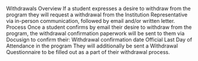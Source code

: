 Withdrawals Overview
If a student expresses a desire to withdraw from the program they will request a withdrawal from the Institution Representative via in-person communication, followed by email and/or written letter.
Process
Once a student confirms by email their desire to withdraw from the program, the withdrawal confirmation paperwork will be sent to them via Docusign to confirm their:
Withdrawal confirmation date
Official Last Day of Attendance in the program
They will additionally be sent a Withdrawal Questionnaire to be filled out as a part of their withdrawal process.